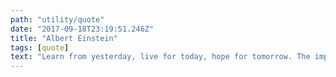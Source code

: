 ```yaml
---
path: "utility/quote"
date: "2017-09-18T23:19:51.246Z"
title: "Albert Einstein"
tags: [quote]
text: "Learn from yesterday, live for today, hope for tomorrow. The important thing is not to stop questioning"
---
```

